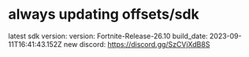 # always updating offsets/sdk
latest sdk version:
version: Fortnite-Release-26.10
build_date: 2023-09-11T16:41:43.152Z
new discord:
https://discord.gg/SzCVjXdB8S 

